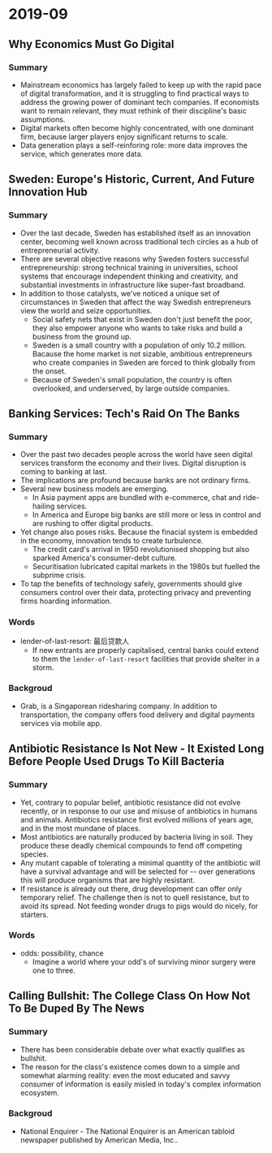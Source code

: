 # 2019-09

## Why Economics Must Go Digital

### Summary

- Mainstream economics has largely failed to keep up with the rapid pace of digital transformation, and it is struggling to find practical ways to address the growing power of dominant tech companies. If economists want to remain relevant, they must rethink of their discipline's basic assumptions.
- Digital markets often become highly concentrated, with one dominant firm, because larger players enjoy significant returns to scale.
- Data generation plays a self-reinforing role: more data improves the service, which generates more data.

## Sweden: Europe's Historic, Current, And Future Innovation Hub

### Summary

- Over the last decade, Sweden has established itself as an innovation center, becoming well known across traditional tech circles as a hub of entrepreneurial activity.
- There are several objective reasons why Sweden fosters successful entrepreneurship: strong technical training in universities, school systems that encourage independent thinking and creativity, and substantial investments in infrastructure like super-fast broadband.
- In addition to those catalysts, we've noticed a unique set of circumstances in Sweden that affect the way Swedish entrepreneurs view the world and seize opportunities.
  - Social safety nets that exist in Sweden don't just benefit the poor, they also empower anyone who wants to take risks and build a business from the ground up.
  - Sweden is a small country with a population of only 10.2 million. Bacause the home market is not sizable, ambitious entrepreneurs who create companies in Sweden are forced to think globally from the onset.
  - Because of Sweden's small population, the country is often overlooked, and underserved, by large outside companies.

## Banking Services: Tech's Raid On The Banks

### Summary

- Over the past two decades people across the world have seen digital services transform the economy and their lives. Digital disruption is coming to banking at last.
- The implications are profound because banks are not ordinary firms.
- Several new business models are emerging.
  - In Asia payment apps are bundled with e-commerce, chat and ride-hailing services.
  - In America and Europe big banks are still more or less in control and are rushing to offer digital products.
- Yet change also poses risks. Because the finacial system is embedded in the economy, innovation tends to create turbulence.
  - The credit card's arrival in 1950 revolutionised shopping but also sparked America's consumer-debt culture.
  - Securitisation lubricated capital markets in the 1980s but fuelled the subprime crisis.
- To tap the benefits of technology safely, governments should give consumers control over their data, protecting privacy and preventing firms hoarding information.

### Words

- lender-of-last-resort: 最后贷款人
  - If new entrants are properly capitalised, central banks could extend to them the `lender-of-last-resort` facilities that provide shelter in a storm.

### Backgroud

- Grab, is a Singaporean ridesharing company. In addition to transportation, the company offers food delivery and digital payments services via mobile app.

## Antibiotic Resistance Is Not New - It Existed Long Before People Used Drugs To Kill Bacteria

### Summary

- Yet, contrary to popular belief, antibiotic resistance did not evolve recently, or in response to our use and misuse of antibiotics in humans and animals. Antibiotics resistance first evolved millions of years age, and in the most mundane of places.
- Most antibiotics are naturally produced by bacteria living in soil. They produce these deadly chemical compounds to fend off competing species.
- Any mutant capable of tolerating a minimal quantity of the antibiotic will have a survival advantage and will be selected for -- over generations this will produce organisms that are highly resistant.
- If resistance is already out there, drug development can offer only temporary relief. The challenge then is not to quell resistance, but to avoid its spread. Not feeding wonder drugs to pigs would do nicely, for starters.

### Words

- odds: possibility, chance
  - Imagine a world where your odd's of surviving minor surgery were one to three.

## Calling Bullshit: The College Class On How Not To Be Duped By The News

### Summary

- There has been considerable debate over what exactly qualifies as bullshit.
- The reason for the class's existence comes down to a simple and somewhat alarming reality: even the most educated and savvy consumer of information is easily misled in today's complex information ecosystem.

### Backgroud

- National Enquirer - The National Enquirer is an American tabloid newspaper published by American Media, Inc..
